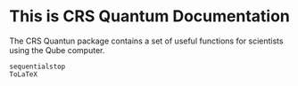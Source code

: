 # This is CRS Quantum Documentation

The CRS Quantun package contains a set of useful functions for scientists using the Qube computer.

```@docs
sequentialstop
ToLaTeX
```
